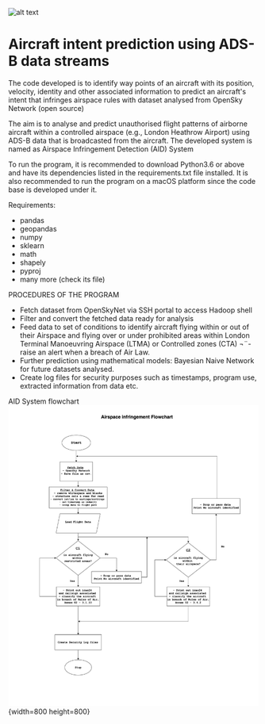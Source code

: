 ![alt text](https://aspenavionics.com/images/uploads/products/asdb_icon_homepage_03.png)
# Aircraft intent prediction using ADS-B data streams
The code developed is to identify way points of an aircraft with its position, velocity, identity and other associated information to predict an aircraft's intent that infringes airspace rules with dataset analysed from OpenSky Network (open source)

The aim is to analyse and predict unauthorised flight patterns of airborne aircraft within a controlled airspace (e.g., London Heathrow Airport) using ADS-B data that is broadcasted from the aircraft. The developed system is named as Airspace Infringement Detection (AID) System

To run the program, it is recommended to download Python3.6 or above and have its dependencies listed in the requirements.txt file installed. It is also recommended to run the program on a macOS platform since the code base is developed under it.

Requirements:

- pandas
- geopandas
- numpy
- sklearn
- math
- shapely
- pyproj
- many more (check its file)


PROCEDURES OF THE PROGRAM

-	Fetch dataset from OpenSkyNet via SSH portal to access Hadoop shell
- Filter and convert the fetched data ready for analysis
-	Feed data to set of conditions to identify aircraft flying within or out of their Airspace and flying over or under prohibited areas within London Terminal Manoeuvring Airspace (LTMA) or Controlled zones (CTA) ¬¨- raise an alert when a breach of Air Law.
-	Further prediction using mathematical models: Bayesian Naive Network for future datasets analysed.
- Create log files for security purposes such as timestamps, program use, extracted information from data etc.


AID System flowchart
![image](https://github.com/Falcon9XTech/Aircraft-intent-prediction-ADS-B-data-streams/blob/main/Misc/AID_Flowchart.png) {width=800 height=800}

